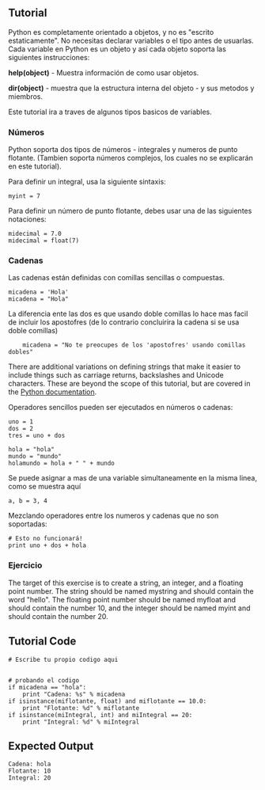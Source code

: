 Tutorial
--------

Python es completamente orientado a objetos, y no es "escrito estaticamente". No necesitas declarar variables o el tipo antes de usuarlas. Cada variable en Python es un objeto y así cada objeto soporta las siguientes instrucciones:

**help(object)** - Muestra información de como usar objetos.

**dir(object)** - muestra que la estructura interna del objeto - y sus metodos y miembros.

Este tutorial ira a traves de algunos tipos basicos de variables.

### Números
Python soporta dos tipos de números - integrales y numeros de punto flotante. (Tambien soporta números complejos, los cuales no se explicarán en este tutorial). 

Para definir un integral, usa la siguiente sintaxis:

	myint = 7

Para definir un número de punto flotante, debes usar una de las siguientes notaciones:

	midecimal = 7.0
	midecimal = float(7)

### Cadenas

Las cadenas están definidas con comillas sencillas o compuestas.

	micadena = 'Hola'
	micadena = "Hola"

La diferencia ente las dos es que usando doble comillas lo hace mas facil de incluir los apostofres (de lo contrario concluirira la cadena si se usa doble comillas)

        micadena = "No te preocupes de los 'apostofres' usando comillas dobles"

There are additional variations on defining strings that make it easier to include things such as carriage returns, backslashes and Unicode characters. These are beyond the scope of this tutorial, but are covered in the [Python documentation](http://docs.python.org/tutorial/introduction.html#strings "Strings in Python Tutorial"). 

Operadores sencillos pueden ser ejecutados en números o cadenas:

	uno = 1
	dos = 2
	tres = uno + dos

	hola = "hola"
	mundo = "mundo"
	holamundo = hola + " " + mundo

Se puede asignar a mas de una variable simultaneamente en la misma linea, como se muestra aquí

	a, b = 3, 4

Mezclando operadores entre los numeros y cadenas que no son soportadas:

	# Esto no funcionará!
	print uno + dos + hola


### Ejercicio

The target of this exercise is to create a string, an integer, and a floating point number. The string should be named mystring and should contain the word "hello". The floating point number should be named myfloat and should contain the number 10, and the integer should be named myint and should contain the number 20. 

Tutorial Code
-------------
	# Escribe tu propio codigo aqui
	
	
	# probando el codigo
	if micadena == "hola":
	    print "Cadena: %s" % micadena
	if isinstance(miflotante, float) and miflotante == 10.0:
	    print "Flotante: %d" % miflotante
	if isinstance(miIntegral, int) and miIntegral == 20:
	    print "Integral: %d" % miIntegral

Expected Output
---------------
	Cadena: hola
	Flotante: 10
	Integral: 20